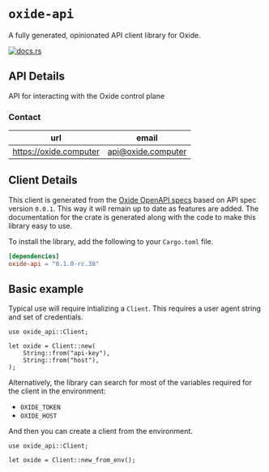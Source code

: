 # `oxide-api`

A fully generated, opinionated API client library for Oxide.

[![docs.rs](https://docs.rs/oxide-api/badge.svg)](https://docs.rs/oxide-api)

## API Details

API for interacting with the Oxide control plane



### Contact


| url | email |
|----|----|
| <https://oxide.computer> | api@oxide.computer |



## Client Details

This client is generated from the [Oxide OpenAPI
specs](https://github.com/oxidecomputer/omicron) based on API spec version `0.0.1`. This way it will remain
up to date as features are added. The documentation for the crate is generated
along with the code to make this library easy to use.


To install the library, add the following to your `Cargo.toml` file.

```toml
[dependencies]
oxide-api = "0.1.0-rc.38"
```

## Basic example

Typical use will require intializing a `Client`. This requires
a user agent string and set of credentials.

```
use oxide_api::Client;

let oxide = Client::new(
    String::from("api-key"),
    String::from("host"),
);
```

Alternatively, the library can search for most of the variables required for
the client in the environment:

- `OXIDE_TOKEN`
- `OXIDE_HOST`

And then you can create a client from the environment.

```
use oxide_api::Client;

let oxide = Client::new_from_env();
```
